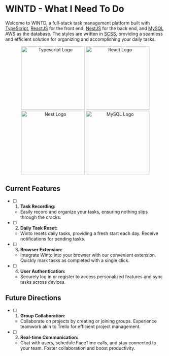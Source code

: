 # WINTD - What I Need To Do

Welcome to WINTD, a full-stack task management platform built with [TypeScript](https://www.typescriptlang.org/), [ReactJS](https://react.dev/) for the front end, [NestJS](https://docs.nestjs.com/) for the back end, and [MySQL](https://www.mysql.com/) AWS as the database. The styles are written in [SCSS](https://sass-lang.com/documentation/syntax/), providing a seamless and efficient solution for organizing and accomplishing your daily tasks.

<p align="center">
  <a href="https://www.typescriptlang.org/" target="blank"><img src="https://upload.wikimedia.org/wikipedia/commons/4/4c/Typescript_logo_2020.svg" width="200" alt="Typescript Logo" /></a>
  <a href="https://react.dev/" target="blank"><img src="https://cdn.freebiesupply.com/logos/large/2x/react-1-logo-png-transparent.png" width="200" alt="React Logo" /></a>
  <a href="http://nestjs.com/" target="blank"><img src="https://nestjs.com/img/logo-small.svg" width="200" alt="Nest Logo" /></a>
  <a href="https://www.mysql.com/" target="blank"><img src="https://logos-download.com/wp-content/uploads/2016/05/MySQL_logo_logotype-700x413.png" width="200" alt="MySQL Logo" /></a>
</p>

## Current Features

- [ ] 1. **Task Recording:**

  - Easily record and organize your tasks, ensuring nothing slips through the cracks.

- [ ] 2. **Daily Task Reset:**

  - Winto resets daily tasks, providing a fresh start each day. Receive notifications for pending tasks.

- [ ] 3. **Browser Extension:**

  - Integrate Winto into your browser with our convenient extension. Quickly mark tasks as completed with a single click.

- [ ] 4. **User Authentication:**
  - Securely log in or register to access personalized features and sync tasks across devices.

## Future Directions

- [ ] 1. **Group Collaboration:**

  - Collaborate on projects by creating or joining groups. Experience teamwork akin to Trello for efficient project management.

- [ ] 2. **Real-time Communication:**
  - Chat with users, schedule FaceTime calls, and stay connected to your team. Foster collaboration and boost productivity.
